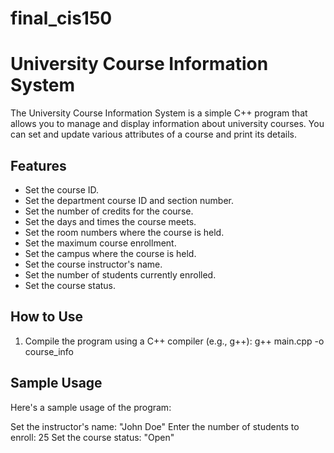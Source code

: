 # final_cis150
# University Course Information System

The University Course Information System is a simple C++ program that allows you to manage and display information about university courses. You can set and update various attributes of a course and print its details.

## Features

- Set the course ID.
- Set the department course ID and section number.
- Set the number of credits for the course.
- Set the days and times the course meets.
- Set the room numbers where the course is held.
- Set the maximum course enrollment.
- Set the campus where the course is held.
- Set the course instructor's name.
- Set the number of students currently enrolled.
- Set the course status.

## How to Use

1. Compile the program using a C++ compiler (e.g., g++):
   g++ main.cpp -o course_info
   
## Sample Usage
Here's a sample usage of the program:

Set the instructor's name: "John Doe"
Enter the number of students to enroll: 25
Set the course status: "Open"


